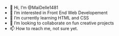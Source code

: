- 👋 Hi, I’m @MaiDelle1481
- 👀 I’m interested in Front End Web Developement
- 🌱 I’m currently learning HTML and CSS
- 💞️ I’m looking to collaborate on fun creative projects
- 📫 How to reach me, not sure yet. 

<!---
MaiDelle1481/MaiDelle1481 is a ✨ special ✨ repository because its `README.md` (this file) appears on your GitHub profile.
You can click the Preview link to take a look at your changes.
--->
